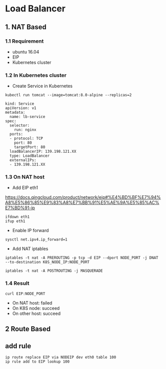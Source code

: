 # Load Balancer

## 1. NAT Based
### 1.1 Requirement

- ubuntu 16.04
- EIP
- Kubernetes cluster

### 1.2 In Kubernetes cluster

- Create Service in Kubernetes

```
kubectl run tomcat --image=tomcat:8.0-alpine --replicas=2
```

```
kind: Service
apiVersion: v1
metadata:
  name: lb-service
spec:
  selector:
    run: nginx
  ports:
  - protocol: TCP
    port: 80
    targetPort: 80
  loadBalancerIP: 139.198.121.XX
  type: LoadBalancer
  externalIPs:
  - 139.198.121.XX
```

### 1.3 On NAT host
- Add EIP eth1

https://docs.qingcloud.com/product/network/eip#%E4%BD%BF%E7%94%A8%E5%86%85%E9%83%A8%E7%BB%91%E5%AE%9A%E5%85%AC%E7%BD%91-ip

```
ifdown eth1
ifup eth1
```

- Enable IP forward

```
sysctl net.ipv4.ip_forward=1
```

- Add NAT iptables
```
iptables -t nat -A PREROUTING -p tcp -d EIP --dport NODE_PORT -j DNAT --to-destination K8S_NODE_IP:NODE_PORT

iptables -t nat -A POSTROUTING -j MASQUERADE
```

### 1.4 Result
```
curl EIP:NODE_PORT
```
- On NAT host: failed
- On K8S node: succeed
- On other host: succeed

## 2 Route Based



## add rule
```
ip route replace EIP via NODEIP dev eth0 table 100
ip rule add to EIP lookup 100

```